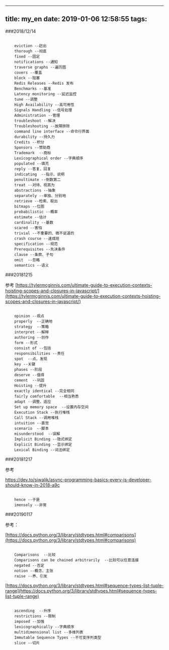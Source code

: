
---
title: my_en
date: 2019-01-06 12:58:55
tags:
---

###2018/12/14

```

	eviction --赶出
	thorough --彻底
	fixed --固定
	notifications --通知
	traverse graphs --遍历图
	covers --覆盖
	block --阻塞
	Redis Releases --Redis 发布
	Benchmarks --基准
	Latency monitoring --延迟监控
	tune --调整
	High Availability --高可用性
	Signals Handling --信号处理
	Administration --管理
	troubleshoot --解决
	Troubleshooting --故障排除
	command line interface --命令行界面
	durability --持久力
	Credits --积分
	Sponsors --赞助商
	Trademark  --商标
	Lexicographical order --字典顺序
	populated --填充
	reply --答复、回复
	indicating  --指示、说明
	penultimate --倒数第二
	treat --对待、视其为
	abstractions --抽象
	separately --单独、分别地
	retrieve --检索、取出
	bitmaps --位图
	probabilistic --概率
	estimate --估计
	cardinality --基数
	scared --害怕
	trivial --不重要的、微不足道的
	crash course --速成班
	specification --规范
	Prerequisites --先决条件
	clause --条款、子句
	omit  --忽略
	semantics --语义

```

###20181215

参考
[https://tylermcginnis.com/ultimate-guide-to-execution-contexts-hoisting-scopes-and-closures-in-javascript/](https://tylermcginnis.com/ultimate-guide-to-execution-contexts-hoisting-scopes-and-closures-in-javascript/)

```

	opinion --观点
	properly  --正确地
	strategy  --策略
	interpret --解释
	authoring --创作
	form --形式
	consist of --包括
	responsibilities --责任
	spot  --点、发现
	key --关键
	phases --阶段
	deserve --值得
	cement  --巩固
	Hoisting --提升
	exactly identical --完全相同
	fairly comfortable  --相当熟悉
	adapt --调整、适应
	Set up memory space  --设置内存空间
	Execution Stack --执行堆栈
	Call Stack --调用堆栈
	intuition --直觉
	scenario  --脚本
	misunderstood  --误解
	Implicit Binding --隐式绑定
	Explicit Binding --显示绑定
	Lexical Binding --词法绑定

```


###20181217

参考

https://dev.to/siwalik/async-programming-basics-every-js-developer-should-know-in-2018-a9c

```

	hence --于是
	imensely --非常

```


###20190117

参考：

[https://docs.python.org/3/library/stdtypes.html#comparisons](https://docs.python.org/3/library/stdtypes.html#comparisons)


```

	Comparisons  --比较
	Comparisons can be chained arbitrarily  --比较可以任意连接
	negated --否定
	notion --概念、主张
	raise --养、引发

```

[https://docs.python.org/3/library/stdtypes.html#sequence-types-list-tuple-range](https://docs.python.org/3/library/stdtypes.html#sequence-types-list-tuple-range)


```

	ascending  --升序
	restrictions --限制
	imposed --加强
	lexicographically --字典顺序
	multidimensional list --多维列表
	Immutable Sequence Types --不可变序列类型
	slice --切片



```